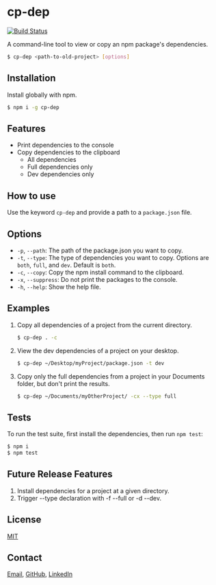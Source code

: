 # cp-dep 

[![Build Status](https://travis-ci.org/RobertMcReed/cp-dep.svg?branch=master)](https://travis-ci.org/RobertMcReed/cp-dep)

A command-line tool to view or copy an npm package's dependencies.

```bash
$ cp-dep <path-to-old-project> [options]
```

## Installation

Install globally with npm.

```bash
$ npm i -g cp-dep
```

## Features

  * Print dependencies to the console
  * Copy dependencies to the clipboard
      * All dependencies
      * Full dependencies only
      * Dev dependencies only

## How to use

Use the keyword `cp-dep` and provide a path to a `package.json` file.
## Options

  * `-p`, `--path`: The path of the package.json you want to copy.
  * `-t`, `--type`: The type of dependencies you want to copy. Options are `both`, `full`, and `dev`. Default is `both`.
  * `-c`, `--copy`: Copy the npm install command to the clipboard.
  * `-x`, `--suppress`: Do not print the packages to the console.
  * `-h`, `--help`: Show the help file.

## Examples

1. Copy all dependencies of a project from the current directory.
    ```bash
    $ cp-dep . -c
    ```

1. View the dev dependencies of a project on your desktop.
    ```bash
    $ cp-dep ~/Desktop/myProject/package.json -t dev
    ```
    
1. Copy only the full dependencies from a project in your Documents folder, but don't print the results.
    ```bash
    $ cp-dep ~/Documents/myOtherProject/ -cx --type full
    ```

## Tests

  To run the test suite, first install the dependencies, then run `npm test`:

```bash
$ npm i
$ npm test
```

## Future Release Features

1. Install dependencies for a project at a given directory.
2. Trigger --type declaration with -f --full or -d --dev.

## License

  [MIT](LICENSE)

## Contact

[Email](robert.mc.reed@gmail.com), [GitHub](https://github.com/RobertMcReed), [LinkedIn](https://www.linkedin.com/in/robertmcreed/)